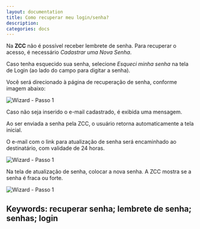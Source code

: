 ```yaml
---
layout: documentation
title: Como recuperar meu login/senha?
description: 
categories: docs
---
```


Na **ZCC** não é possível receber lembrete de senha. Para recuperar o acesso, é necessário _Cadastrar uma Nova Senha_.

Caso tenha esquecido sua senha, selecione _Esqueci minha senha_ na tela de Login (ao lado do campo para digitar a senha).

Você será direcionado à página de recuperação de senha, conforme imagem abaixo:

![Wizard - Passo 1](https://raw.githubusercontent.com/zenvia/zenvia.github.io/master/assets/img/wizard/imagem1.png)

Caso não seja inserido o e-mail cadastrado, é exibida uma mensagem.

Ao ser enviada a senha pela ZCC, o usuário retorna automaticamente a tela inicial.

O e-mail com o link para atualização de senha será encaminhado ao destinatário, com validade de 24 horas.

![Wizard - Passo 1](https://raw.githubusercontent.com/zenvia/zenvia.github.io/master/assets/img/wizard/imagem1.png)

Na tela de atualização de senha, colocar a nova senha. A ZCC mostra se a senha é fraca ou forte.

![Wizard - Passo 1](https://raw.githubusercontent.com/zenvia/zenvia.github.io/master/assets/img/wizard/imagem2.png)

## Keywords: recuperar senha; lembrete de senha; senhas; login